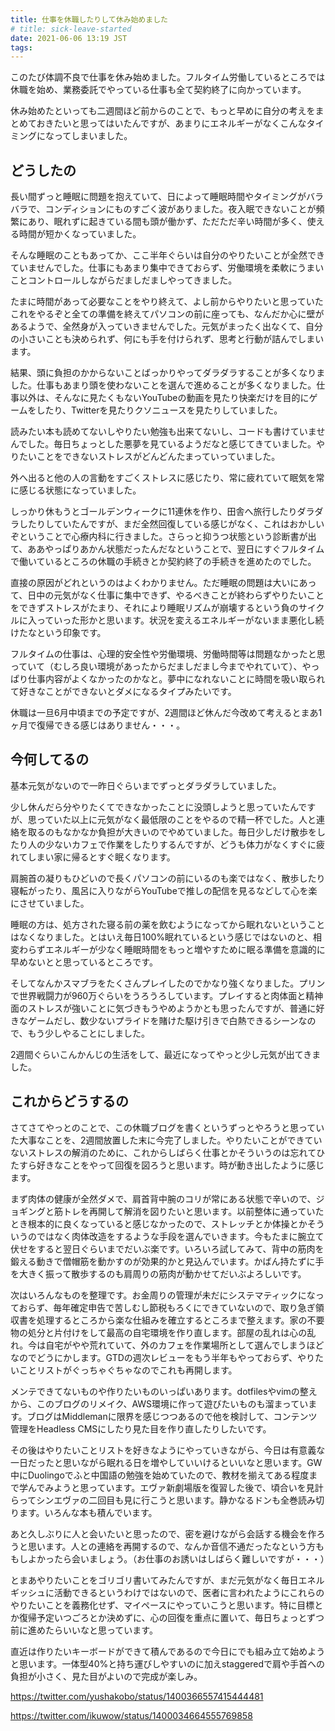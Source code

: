 ```yaml
---
title: 仕事を休職したりして休み始めました
# title: sick-leave-started
date: 2021-06-06 13:19 JST
tags:
---
```


このたび体調不良で仕事を休み始めました。フルタイム労働しているところでは休職を始め、業務委託でやっている仕事も全て契約終了に向かっています。

休み始めたといっても二週間ほど前からのことで、もっと早めに自分の考えをまとめておきたいと思ってはいたんですが、あまりにエネルギーがなくこんなタイミングになってしまいました。

## どうしたの
長い間ずっと睡眠に問題を抱えていて、日によって睡眠時間やタイミングがバラバラで、コンディションにものすごく波がありました。夜入眠できないことが頻繁にあり、眠れずに起きている間も頭が働かず、ただただ辛い時間が多く、使える時間が短かくなっていました。

そんな睡眠のこともあってか、ここ半年ぐらいは自分のやりたいことが全然できていませんでした。仕事にもあまり集中できておらず、労働環境を柔軟にうまいことコントロールしながらだましだましやってきました。

たまに時間があって必要なことをやり終えて、よし前からやりたいと思っていたこれをやるぞと全ての準備を終えてパソコンの前に座っても、なんだか心に壁があるようで、全然身が入っていきませんでした。元気がまったく出なくて、自分の小さいことも決められず、何にも手を付けられず、思考と行動が詰んでしまいます。

結果、頭に負担のかからないことばっかりやってダラダラすることが多くなりました。仕事もあまり頭を使わないことを選んで進めることが多くなりました。仕事以外は、そんなに見たくもないYouTubeの動画を見たり快楽だけを目的にゲームをしたり、Twitterを見たりクソニュースを見たりしていました。

読みたい本も読めてないしやりたい勉強も出来てないし、コードも書けていませんでした。毎日ちょっとした悪夢を見ているようだなと感じてきていました。やりたいことをできないストレスがどんどんたまっていっていました。

外へ出ると他の人の言動をすごくストレスに感じたり、常に疲れていて眠気を常に感じる状態になっていました。

しっかり休もうとゴールデンウィークに11連休を作り、田舎へ旅行したりダラダラしたりしていたんですが、まだ全然回復している感じがなく、これはおかしいぞということで心療内科に行きました。さらっと抑うつ状態という診断書が出て、ああやっぱりあかん状態だったんだなということで、翌日にすぐフルタイムで働いているところの休職の手続きとか契約終了の手続きを進めたのでした。

直接の原因がどれというのはよくわかりません。ただ睡眠の問題は大いにあって、日中の元気がなく仕事に集中できず、やるべきことが終わらずやりたいことをできずストレスがたまり、それにより睡眠リズムが崩壊するという負のサイクルに入っていった形かと思います。状況を変えるエネルギーがないまま悪化し続けたなという印象です。

フルタイムの仕事は、心理的安全性や労働環境、労働時間等は問題なかったと思っていて（むしろ良い環境があったからだましだまし今までやれていて）、やっぱり仕事内容がよくなかったのかなと。夢中になれないことに時間を吸い取られて好きなことができないとダメになるタイプみたいです。

休職は一旦6月中頃までの予定ですが、2週間ほど休んだ今改めて考えるとまあ1ヶ月で復帰できる感じはありません・・・。

## 今何してるの

基本元気がないので一昨日ぐらいまでずっとダラダラしていました。

少し休んだら分やりたくてできなかったことに没頭しようと思っていたんですが、思っていた以上に元気がなく最低限のことをやるので精一杯でした。人と連絡を取るのもなかなか負担が大きいのでやめていました。毎日少しだけ散歩をしたり人の少ないカフェで作業をしたりするんですが、どうも体力がなくすぐに疲れてしまい家に帰るとすぐ眠くなります。

肩腕首の凝りもひどいので長くパソコンの前にいるのも楽ではなく、散歩したり寝転がったり、風呂に入りながらYouTubeで推しの配信を見るなどして心を楽にさせていました。

睡眠の方は、処方された寝る前の薬を飲むようになってから眠れないということはなくなりました。とはいえ毎日100%眠れているという感じではないのと、相変わらずエネルギーが少なく睡眠時間をもっと増やすために眠る準備を意識的に早めないとと思っているところです。

そしてなんかスマブラをたくさんプレイしたのでかなり強くなりました。プリンで世界戦闘力が960万ぐらいをうろうろしています。プレイすると肉体面と精神面のストレスが強いことに気づきもうやめようかとも思ったんですが、普通に好きなゲームだし、数少ないプライドを賭けた駆け引きで白熱できるシーンなので、もう少しやることにしました。

2週間ぐらいこんかんじの生活をして、最近になってやっと少し元気が出てきました。

## これからどうするの

さてさてやっとのことで、この休職ブログを書くというずっとやろうと思っていた大事なことを、2週間放置した末に今完了しました。やりたいことができていないストレスの解消のために、これからしばらく仕事とかそういうのは忘れてひたすら好きなことをやって回復を図ろうと思います。時が動き出したように感じます。

まず肉体の健康が全然ダメで、肩首背中腕のコリが常にある状態で辛いので、ジョギングと筋トレを再開して解消を図りたいと思います。以前整体に通っていたとき根本的に良くなっていると感じなかったので、ストレッチとか体操とかそういうのではなく肉体改造をするような手段を選んでいきます。今もたまに腕立て伏せをすると翌日ぐらいまでだいぶ楽です。いろいろ試してみて、背中の筋肉を鍛える動きで僧帽筋を動かすのが効果的かと見込んでいます。かばん持たずに手を大きく振って散歩するのも肩周りの筋肉が動かせてだいぶよろしいです。

次はいろんなものを整理です。お金周りの管理が未だにシステマティックになっておらず、毎年確定申告で苦しむし節税もろくにできていないので、取り急ぎ領収書を処理するところから楽な仕組みを確立するところまで整えます。家の不要物の処分と片付けをして最高の自宅環境を作り直します。部屋の乱れは心の乱れ。今は自宅がやや荒れていて、外のカフェを作業場所として選んでしまうほどなのでどうにかします。GTDの週次レビューをもう半年もやっておらず、やりたいことリストがぐっちゃぐちゃなのでこれも再開します。

メンテできてないものや作りたいものいっぱいあります。dotfilesやvimの整えから、このブログのリメイク、AWS環境に作って遊びたいものも溜まっています。ブログはMiddlemanに限界を感じつつあるので他を検討して、コンテンツ管理をHeadless CMSにしたり見た目を作り直したりしたいです。

その後はやりたいことリストを好きなようにやっていきながら、今日は有意義な一日だったと思いながら眠れる日を増やしていいけるといいなと思います。GW中にDuolingoでふと中国語の勉強を始めていたので、教材を揃えてある程度まで学んでみようと思っています。エヴァ新劇場版を復習した後で、頃合いを見計らってシンエヴァの二回目も見に行こうと思います。静かなるドンも全巻読み切ります。いろんな本も積んでいます。

あと久しぶりに人と会いたいと思ったので、密を避けながら会話する機会を作ろうと思います。人との連絡を再開するので、なんか音信不通だったなという方ももしよかったら会いましょう。（お仕事のお誘いはしばらく難しいですが・・・）

とまあやりたいことをゴリゴリ書いてみたんですが、まだ元気がなく毎日エネルギッシュに活動できるというわけではないので、医者に言われたようにこれらのやりたいことを義務化せず、マイペースにやっていこうと思います。特に目標とか復帰予定いつごろとか決めずに、心の回復を重点に置いて、毎日ちょっとずつ前に進めたらいいなと思っています。

直近は作りたいキーボードができて積んであるので今日にでも組み立て始めようと思います。一体型40%と持ち運びしやすいのに加えstaggeredで肩や手首への負担が小さく、見た目がよいので完成が楽しみ。

https://twitter.com/yushakobo/status/1400366557415444481

https://twitter.com/ikuwow/status/1400034664555769858
